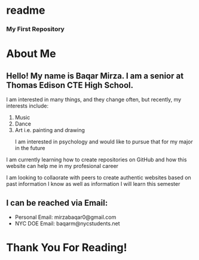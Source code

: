 # readme
<h3>My First Repository</h3>
<h1> About Me</h1>
<h2>Hello! My name is Baqar Mirza. I am a senior at Thomas Edison CTE High School.</h2>
<line></line>
<p> I am interested in many things, and they change often, but recently, my interests include:</p>
<ol>
  <li>Music</li>
  <li>Dance</li>
  <li>Art i.e. painting and drawing</li>
  <p>I am interested in psychology and would like to pursue that for my major in the future </p>
</ol>
<p> I am currently learning how to create repositories on GitHub and how this website can help me in my profesional career</p>
<p> I am looking to collaorate with peers to create authentic websites based on past information I know as well as information I will learn this semester</p>
<h2> I can be reached via Email:</h2>
<ul>               
  <li>Personal Email: mirzabaqar0@gmail.com</li>
  <li>NYC DOE Email: baqarm@nycstudents.net</li>
</ul>
<h1>Thank You For Reading!</h1>
